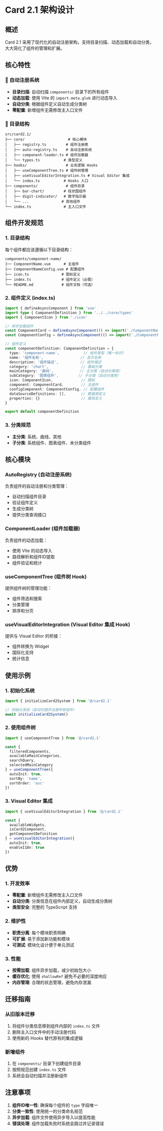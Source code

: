 # Card 2.1 架构设计

## 概述

Card 2.1 采用了现代化的自动注册架构，支持目录扫描、动态加载和自动分类，大大简化了组件的管理和扩展。

## 核心特性

### 🚀 自动注册系统
- **目录扫描**: 自动扫描 `components/` 目录下的所有组件
- **动态加载**: 使用 Vite 的 `import.meta.glob` 进行动态导入
- **自动分类**: 根据组件定义自动生成分类树
- **零配置**: 新增组件无需修改主入口文件

### 📁 目录结构
```
src/card2.1/
├── core/                    # 核心模块
│   ├── registry.ts         # 组件注册表
│   ├── auto-registry.ts    # 自动注册系统
│   ├── component-loader.ts # 组件加载器
│   └── types.ts           # 类型定义
├── hooks/                  # 业务逻辑 Hooks
│   ├── useComponentTree.ts # 组件树管理
│   ├── useVisualEditorIntegration.ts # Visual Editor 集成
│   └── index.ts           # Hooks 入口
├── components/             # 组件目录
│   ├── bar-chart/         # 柱状图组件
│   ├── digit-indicator/   # 数字指示器
│   └── ...               # 其他组件
└── index.ts               # 主入口文件
```

## 组件开发规范

### 1. 目录结构
每个组件都应该遵循以下目录结构：
```
components/component-name/
├── ComponentName.vue      # 主组件
├── ComponentNameConfig.vue # 配置组件
├── icon.ts               # 图标定义
├── index.ts              # 组件定义（必需）
└── README.md             # 组件文档（可选）
```

### 2. 组件定义 (index.ts)
```typescript
import { defineAsyncComponent } from 'vue'
import type { ComponentDefinition } from '../../core/types'
import { ComponentIcon } from './icon'

// 异步加载组件
const ComponentCard = defineAsyncComponent(() => import('./ComponentName.vue'))
const ComponentConfig = defineAsyncComponent(() => import('./ComponentNameConfig.vue'))

// 组件定义
const componentDefinition: ComponentDefinition = {
  type: 'component-name',           // 组件类型（唯一标识）
  name: '组件名称',                 // 显示名称
  description: '组件描述',          // 组件描述
  category: 'chart',               // 基础分类
  mainCategory: '曲线',            // 主分类（自动分类用）
  subCategory: '图表组件',         // 子分类（自动分类用）
  icon: ComponentIcon,             // 图标
  component: ComponentCard,        // 主组件
  configComponent: ComponentConfig, // 配置组件
  dataSourceDefinitions: [],       // 数据源定义
  properties: {}                   // 属性定义
}

export default componentDefinition
```

### 3. 分类规范
- **主分类**: 系统、曲线、其他
- **子分类**: 系统组件、图表组件、未分类组件

## 核心模块

### AutoRegistry (自动注册系统)
负责组件的自动注册和分类管理：
- 自动扫描组件目录
- 验证组件定义
- 生成分类树
- 提供分类查询接口

### ComponentLoader (组件加载器)
负责组件的动态加载：
- 使用 Vite 的动态导入
- 路径解析和组件ID提取
- 组件验证和统计

### useComponentTree (组件树 Hook)
提供组件树的管理功能：
- 组件筛选和搜索
- 分类管理
- 排序和分页

### useVisualEditorIntegration (Visual Editor 集成 Hook)
提供与 Visual Editor 的桥接：
- 组件转换为 Widget
- 国际化支持
- 统计信息

## 使用示例

### 1. 初始化系统
```typescript
import { initializeCard2System } from '@/card2.1'

// 初始化系统（自动扫描并注册所有组件）
await initializeCard2System()
```

### 2. 使用组件树
```typescript
import { useComponentTree } from '@/card2.1'

const { 
  filteredComponents, 
  availableMainCategories,
  searchQuery,
  selectedMainCategory 
} = useComponentTree({
  autoInit: true,
  sortBy: 'name',
  sortOrder: 'asc'
})
```

### 3. Visual Editor 集成
```typescript
import { useVisualEditorIntegration } from '@/card2.1'

const { 
  availableWidgets, 
  isCard2Component,
  getComponentDefinition 
} = useVisualEditorIntegration({
  autoInit: true,
  enableI18n: true
})
```

## 优势

### 1. 开发效率
- **零配置**: 新增组件无需修改主入口文件
- **自动分类**: 分类信息在组件内部定义，自动生成分类树
- **类型安全**: 完整的 TypeScript 支持

### 2. 维护性
- **职责分离**: 每个模块职责明确
- **可扩展**: 易于添加新功能和模块
- **可测试**: 模块化设计便于单元测试

### 3. 性能
- **按需加载**: 组件异步加载，减少初始包大小
- **缓存优化**: 使用 `shallowRef` 避免不必要的深度响应
- **内存管理**: 合理的状态管理，避免内存泄漏

## 迁移指南

### 从旧版本迁移
1. 将组件分类信息移到组件内部的 `index.ts` 文件
2. 删除主入口文件中的手动注册代码
3. 使用新的 Hooks 替代原有的集成逻辑

### 新增组件
1. 在 `components/` 目录下创建组件目录
2. 按照规范创建 `index.ts` 文件
3. 系统会自动扫描并注册新组件

## 注意事项

1. **组件ID唯一性**: 确保每个组件的 `type` 字段唯一
2. **分类一致性**: 使用统一的分类命名规范
3. **异步加载**: 组件文件使用异步导入以提高性能
4. **错误处理**: 组件加载失败时系统会跳过并记录错误 